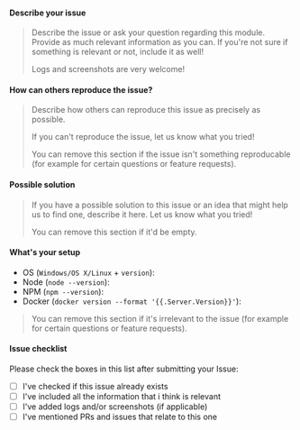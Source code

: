#### Describe your issue

> Describe the issue or ask your question regarding this module.
> Provide as much relevant information as you can. If you're not sure if something
> is relevant or not, include it as well!
> 
> Logs and screenshots are very welcome!

#### How can others reproduce the issue?

> Describe how others can reproduce this issue as precisely as possible.
> 
> If you can't reproduce the issue, let us know what you tried!
> 
> You can remove this section if the issue isn't something reproducable
> (for example for certain questions or feature requests).

#### Possible solution

> If you have a possible solution to this issue or an idea that might
> help us to find one, describe it here. Let us know what you tried!
>
> You can remove this section if it'd be empty.

#### What's your setup

- OS (`Windows/OS X/Linux` + `version`):
- Node (`node --version`):
- NPM (`npm --version`):
- Docker (`docker version --format '{{.Server.Version}}'`):

> You can remove this section if it's irrelevant to the issue
> (for example for certain questions or feature requests).

#### Issue checklist

Please check the boxes in this list after submitting your Issue:

- [ ] I've checked if this issue already exists
- [ ] I've included all the information that i think is relevant
- [ ] I've added logs and/or screenshots (if applicable)
- [ ] I've mentioned PRs and issues that relate to this one
